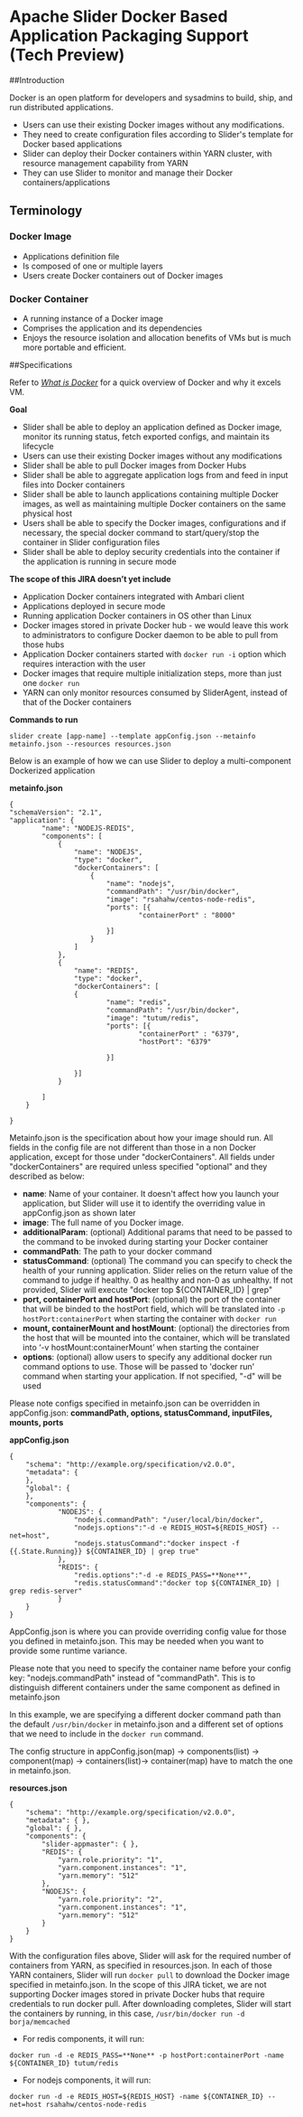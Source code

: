 <!---
   Licensed to the Apache Software Foundation (ASF) under one or more
   contributor license agreements.  See the NOTICE file distributed with
   this work for additional information regarding copyright ownership.
   The ASF licenses this file to You under the Apache License, Version 2.0
   (the "License"); you may not use this file except in compliance with
   the License.  You may obtain a copy of the License at

       http://www.apache.org/licenses/LICENSE-2.0

   Unless required by applicable law or agreed to in writing, software
   distributed under the License is distributed on an "AS IS" BASIS,
   WITHOUT WARRANTIES OR CONDITIONS OF ANY KIND, either express or implied.
   See the License for the specific language governing permissions and
   limitations under the License.
-->

# Apache Slider Docker Based Application Packaging Support (Tech Preview)

##Introduction

Docker is an open platform for developers and sysadmins to build, ship, and run distributed applications.

- Users can use their existing Docker images without any modifications.
- They need to create configuration files according to Slider's template for Docker based applications
- Slider can deploy their Docker containers within YARN cluster, with resource management capability from YARN
- They can use Slider to monitor and manage their Docker containers/applications

## Terminology

### Docker Image
- Applications definition file
- Is composed of one or multiple layers
- Users create Docker containers out of Docker images

### Docker Container
- A running instance of a Docker image
- Comprises the application and its dependencies
- Enjoys the resource isolation and allocation benefits of VMs but is much more portable and efficient.

##Specifications

Refer to [*What is Docker*](https://www.docker.com/whatisdocker/) for a quick overview of Docker and why it excels VM.

**Goal**

- Slider shall be able to deploy an application defined as Docker image, monitor its running status, fetch exported configs, and maintain its lifecycle
- Users can use their existing Docker images without any modifications
- Slider shall be able to pull Docker images from Docker Hubs
- Slider shall be able to aggregate application logs from and feed in input files into Docker containers
- Slider shall be able to launch applications containing multiple Docker images, as well as maintaining multiple Docker containers on the same physical host
- Users shall be able to specify the Docker images, configurations and if necessary, the special docker command to start/query/stop the container in Slider configuration files
- Slider shall be able to deploy security credentials into the container if the application is running in secure mode

**The scope of this JIRA doesn’t yet include**

- Application Docker containers integrated with Ambari client
- Applications deployed in secure mode
- Running application Docker containers in OS other than Linux
- Docker images stored in private Docker hub - we would leave this work to administrators to configure Docker daemon to be able to pull from those hubs
- Application Docker containers started with `docker run -i` option which requires interaction with the user
- Docker images that require multiple initialization steps, more than just one `docker run`
- YARN can only monitor resources consumed by SliderAgent, instead of that of the Docker containers

**Commands to run**

    slider create [app-name] --template appConfig.json --metainfo metainfo.json --resources resources.json

Below is an example of how we can use Slider to deploy a multi-component Dockerized application

**metainfo.json**

    {
    "schemaVersion": "2.1",
    "application": {
            "name": "NODEJS-REDIS",
            "components": [
                {
                    "name": "NODEJS",
                    "type": "docker",
                    "dockerContainers": [
                        {
                            "name": "nodejs",
                            "commandPath": "/usr/bin/docker",
                            "image": "rsahahw/centos-node-redis",
                            "ports": [{
                                    "containerPort" : "8000"
                                
                            }]
                        }
                    ]
                },
                {
                    "name": "REDIS",
                    "type": "docker",
                    "dockerContainers": [
                    {
                            "name": "redis",
                            "commandPath": "/usr/bin/docker",
                            "image": "tutum/redis",
                            "ports": [{
                                    "containerPort" : "6379",
                                    "hostPort": "6379"
                                
                            }]
                        
                    }]
                }

            ]
        }

	}


Metainfo.json is the specification about how your image should run. All fields in the config file are not different than those in a non Docker application, except for those under "dockerContainers". All fields under "dockerContainers" are required unless specified "optional" and they described as below:

- **name**: Name of your container. It doesn't affect how you launch your application, but Slider will use it to identify the overriding value in appConfig.json as shown later
- **image**: The full name of you Docker image.
- **additionalParam**: (optional) Additional params that need to be passed to the command to be invoked during starting your Docker container
- **commandPath**: The path to your docker command
- **statusCommand**: (optional) The command you can specify to check the health of your running application. Slider relies on the return value of the command to judge if healthy. 0 as healthy and non-0 as unhealthy. If not provided, Slider will execute "docker top ${CONTAINER_ID} | grep"
- **port, containerPort and hostPort**: (optional) the port of the container that will be binded to the hostPort field, which will be translated into `-p hostPort:containerPort` when starting the container with `docker run`
- **mount, containerMount and hostMount**: (optional) the directories from the host that will be mounted into the container, which will be translated into ‘-v hostMount:containerMount’ when starting the container
- **options**: (optional) allow users to specify any additional docker run command options to use. Those will be passed to 'docker run' command when starting your application. If not specified, "-d" will be used

Please note configs specified in metainfo.json can be overridden in appConfig.json: **commandPath, options, statusCommand, inputFiles, mounts, ports**

**appConfig.json**

    {
  		"schema": "http://example.org/specification/v2.0.0",
  		"metadata": {
  		},
  		"global": {
  		},
  		"components": {
        		"NODEJS": {
        		    "nodejs.commandPath": "/user/local/bin/docker", 
        			"nodejs.options":"-d -e REDIS_HOST=${REDIS_HOST} --net=host",
   					"nodejs.statusCommand":"docker inspect -f {{.State.Running}} ${CONTAINER_ID} | grep true"
        		},
        		"REDIS": {
           			"redis.options":"-d -e REDIS_PASS=**None**",
		  		    "redis.statusCommand":"docker top ${CONTAINER_ID} | grep redis-server"
        		}
 		}
	}



AppConfig.json is where you can provide overriding config value for those you defined in metainfo.json. This may be needed when you want to provide some runtime variance.

Please note that you need to specify the container name before your config key: "nodejs.commandPath" instead of "commandPath". This is to distinguish different containers under the same component as defined in metainfo.json

In this example, we are specifying a different docker command path than the default `/usr/bin/docker` in metainfo.json and a different set of options that we need to include in the `docker run` command. 

The config structure in appConfig.json(map) -> components(list) -> component(map) -> containers(list)-> container(map) have to match the one in metainfo.json. 

**resources.json**

    {
        "schema": "http://example.org/specification/v2.0.0", 
        "metadata": { }, 
        "global": { }, 
        "components": {
            "slider-appmaster": { }, 
            "REDIS": {
                "yarn.role.priority": "1", 
                "yarn.component.instances": "1", 
                "yarn.memory": "512"
            }, 
            "NODEJS": {
                "yarn.role.priority": "2", 
                "yarn.component.instances": "1", 
                "yarn.memory": "512"
            }
        }
    }


With the configuration files above, Slider will ask for the required number of containers from YARN, as specified in resources.json. In each of those YARN containers, Slider will run `docker pull` to download the Docker image specified in metainfo.json. In the scope of this JIRA ticket, we are not supporting Docker images stored in private Docker hubs that require credentials to run docker pull. After downloading completes, Slider will start the containers by running, in this case, `/usr/bin/docker run -d borja/memcached`

- For redis components, it will run:

`docker run -d -e REDIS_PASS=**None** -p hostPort:containerPort -name ${CONTAINER_ID} tutum/redis`

- For nodejs components, it will run:

`docker run -d -e REDIS_HOST=${REDIS_HOST} -name ${CONTAINER_ID} --net=host rsahahw/centos-node-redis`

